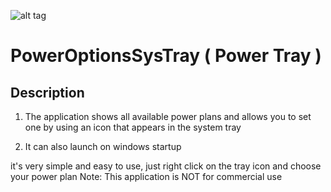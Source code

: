 ![alt tag](https://github.com/shakram02/PowerOptionsSysTray/blob/master/PowerOptionsSysTray/Resources/Icon.ico)
# PowerOptionsSysTray ( Power Tray ) 

## Description
1) The application shows all available power plans and allows you to set one by using an icon that appears in the system tray

2) It can also launch on windows startup

it's very simple and easy to use, just right click on the tray icon and choose your power plan
Note: This application is NOT for commercial use

